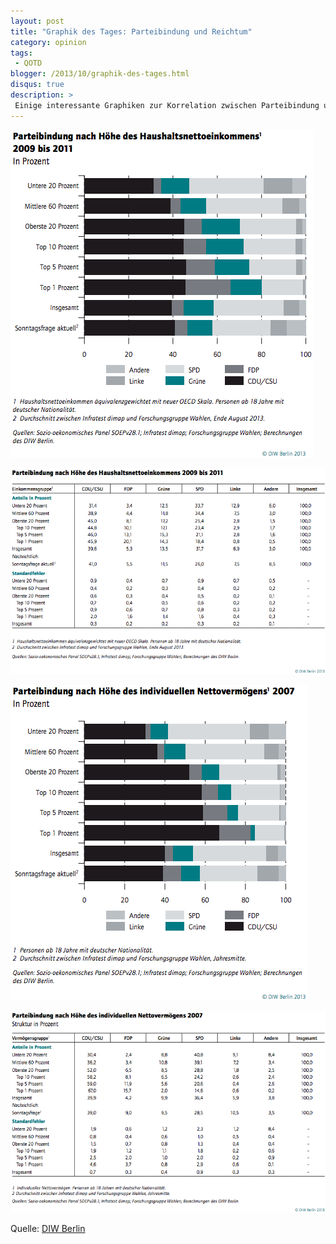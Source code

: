 ```yaml
---
layout: post
title: "Graphik des Tages: Parteibindung und Reichtum"
category: opinion
tags:
 - QOTD
blogger: /2013/10/graphik-des-tages.html
disqus: true
description: >
 Einige interessante Graphiken zur Korrelation zwischen Parteibindung und Einkommen/Vermögen (Deutschland).
---
```


![Figure 1](/assets/2013-10-09-graphik-des-tages/fig1.png)

![Figure 2](/assets/2013-10-09-graphik-des-tages/fig2.png)

![Figure 3](/assets/2013-10-09-graphik-des-tages/fig3.png)

![Figure 4](/assets/2013-10-09-graphik-des-tages/fig4.png)

Quelle: [DIW Berlin](http://www.diw.de/documents/publikationen/73/diw_01.c.427214.de/13-37-3.pdf)
